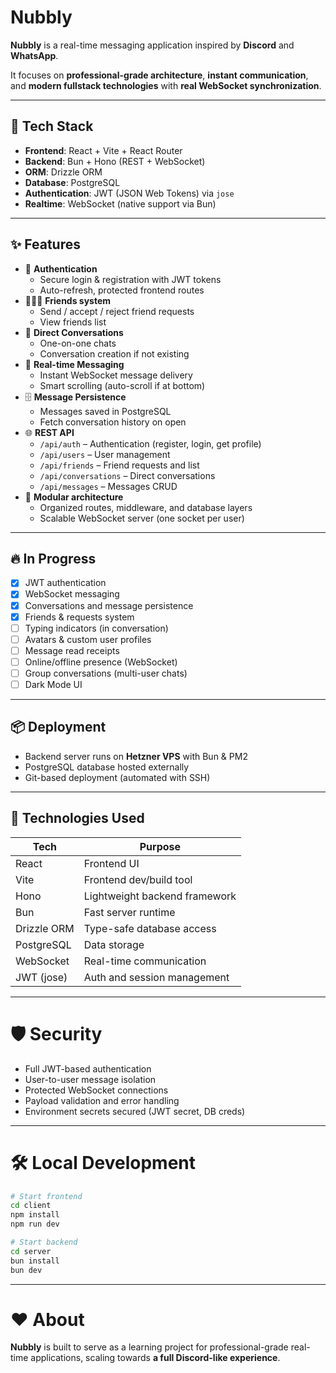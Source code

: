 # Nubbly

**Nubbly** is a real-time messaging application inspired by **Discord** and **WhatsApp**.

It focuses on **professional-grade architecture**, **instant communication**, and **modern fullstack technologies** with **real WebSocket synchronization**.

---

## 🚀 Tech Stack

- **Frontend**: React + Vite + React Router
- **Backend**: Bun + Hono (REST + WebSocket)
- **ORM**: Drizzle ORM
- **Database**: PostgreSQL
- **Authentication**: JWT (JSON Web Tokens) via `jose`
- **Realtime**: WebSocket (native support via Bun)

---

## ✨ Features

- 🔐 **Authentication**
  - Secure login & registration with JWT tokens
  - Auto-refresh, protected frontend routes
- 🧑‍🤝‍🧑 **Friends system**
  - Send / accept / reject friend requests
  - View friends list
- 💬 **Direct Conversations**
  - One-on-one chats
  - Conversation creation if not existing
- 📡 **Real-time Messaging**
  - Instant WebSocket message delivery
  - Smart scrolling (auto-scroll if at bottom)
- 🗄️ **Message Persistence**
  - Messages saved in PostgreSQL
  - Fetch conversation history on open
- 🌐 **REST API**
  - `/api/auth` – Authentication (register, login, get profile)
  - `/api/users` – User management
  - `/api/friends` – Friend requests and list
  - `/api/conversations` – Direct conversations
  - `/api/messages` – Messages CRUD
- 🧠 **Modular architecture**
  - Organized routes, middleware, and database layers
  - Scalable WebSocket server (one socket per user)

---

## 🔥 In Progress

- [x] JWT authentication
- [x] WebSocket messaging
- [x] Conversations and message persistence
- [x] Friends & requests system
- [ ] Typing indicators (in conversation)
- [ ] Avatars & custom user profiles
- [ ] Message read receipts
- [ ] Online/offline presence (WebSocket)
- [ ] Group conversations (multi-user chats)
- [ ] Dark Mode UI

---

## 📦 Deployment

- Backend server runs on **Hetzner VPS** with Bun & PM2
- PostgreSQL database hosted externally
- Git-based deployment (automated with SSH)

---

## 🧩 Technologies Used

| Tech             | Purpose                        |
|------------------|--------------------------------|
| React            | Frontend UI                    |
| Vite             | Frontend dev/build tool         |
| Hono             | Lightweight backend framework  |
| Bun              | Fast server runtime             |
| Drizzle ORM      | Type-safe database access      |
| PostgreSQL       | Data storage                    |
| WebSocket        | Real-time communication         |
| JWT (jose)       | Auth and session management     |

---

# 🛡️ Security

- Full JWT-based authentication
- User-to-user message isolation
- Protected WebSocket connections
- Payload validation and error handling
- Environment secrets secured (JWT secret, DB creds)

---

# 🛠️ Local Development

```bash
# Start frontend
cd client
npm install
npm run dev

# Start backend
cd server
bun install
bun dev
```

---

# ❤️ About

**Nubbly** is built to serve as a learning project for professional-grade real-time applications, scaling towards **a full Discord-like experience**.
